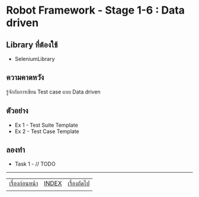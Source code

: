 # Robot Framework - Stage 1-6 : Data driven

## Library ที่ต้องใช้

* SeleniumLibrary

## ความคาดหวัง

รู้จักกับการเขียน Test case แบบ Data driven

## ตัวอย่าง

* Ex 1 - Test Suite Template
* Ex 2 - Test Case Template

## ลองทำ

* Task 1 - // TODO

---

|   |   |   |
| - | - | - |
| [เรื่องก่อนหน้า](../1-5/README.md) | [INDEX](../README.md) | [เรื่องถัดไป](../1-7/README.md) |
|   |   |   |
